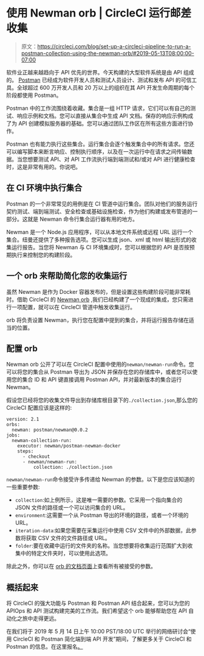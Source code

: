 # 使用 Newman orb | CircleCI 运行邮差收集

> 原文：<https://circleci.com/blog/set-up-a-circleci-pipeline-to-run-a-postman-collection-using-the-newman-orb/#2019-05-13T08:00:00-07:00>

软件业正越来越趋向于 API 优先的世界。今天构建的大型软件系统是由 API 组成的。 [Postman](https://www.getpostman.com/) 已经成为软件开发人员和测试人员设计、测试和发布 API 的可信工具。全球超过 600 万开发人员和 20 万以上的组织在其 API 开发生命周期的每个阶段都使用 Postman。

Postman 中的工作流围绕着收藏。集合是一组 HTTP 请求，它们可以有自己的测试、响应示例和文档。您可以直接从集合中生成 API 文档。保存的响应示例构成了为 API 创建模拟服务器的基础。您可以通过团队工作区在所有这些方面进行协作。

Postman 也有能力执行这些集合。运行集合会逐个触发集合中的所有请求。您还可以编写脚本来断言响应、控制执行顺序，以及在一次运行中在请求之间传输数据。当您想要测试 API、对 API 工作流执行端到端测试和/或对 API 进行健康检查时，这是非常有用的。你说吧。

## 在 CI 环境中执行集合

Postman 的一个非常常见的用例是在 CI 管道中运行集合。团队对他们的服务运行契约测试、端到端测试、安全检查或基础设施检查，作为他们构建或发布管道的一部分。这就是 Newman 命令行集合运行器有用的地方。

Newman 是一个 Node.js 应用程序，可以从本地文件系统或远程 URL 运行一个集合。纽曼还提供了多种报告选项。您可以生成 json、xml 或 html 输出形式的收集运行报告。当您将 Newman 与 CI 环境集成时，您可以根据您的 API 是否按预期执行来控制您的构建阶段。

## 一个 orb 来帮助简化您的收集运行

虽然 Newman 是作为 Docker 容器发布的，但是设置这些构建阶段可能非常耗时。借助 CircleCI 的 [Newman orb](https://circleci.com/developer/orbs/orb/postman/newman) ,我们已经构建了一个现成的集成，您只需进行一项配置，就可以在 CircleCI 管道中触发收集运行。

orb 将负责设置 Newman，执行您在配置中提到的集合，并将运行报告存储在适当的位置。

## 配置 orb

Newman orb 公开了可以在 CircleCI 配置中使用的`newman/newman-run`命令。您可以将您的集合从 Postman 导出为 JSON 并保存在您的存储库中，或者您可以使用您的集合 ID 和 API 键直接调用 Postman API，并对最新版本的集合运行 Newman。

假设您已经将您的收集文件导出到存储库根目录下的`./collection.json`,那么您的 CircleCI 配置应该是这样的:

```
version: 2.1
orbs:
  newman: postman/newman@0.0.2
jobs:
  newman-collection-run:
    executor: newman/postman-newman-docker
    steps:
      - checkout
      - newman/newman-run:
          collection: ./collection.json 
```

`newman/newman-run`命令接受许多传递给 Newman 的参数。以下是您应该知道的一些重要参数:

*   `collection`:如上例所示，这是唯一需要的参数。它采用一个指向集合的 JSON 文件的路径或一个可以访问集合的 URL。
*   `environment`:这需要一个从 Postman 导出的环境的路径，或者一个环境的 URL。
*   `iteration-data`:如果您需要在采集运行中使用 CSV 文件中的外部数据，此参数将获取 CSV 文件的文件路径或 URL。
*   `folder`:要在收藏中运行的文件夹的名称。当您想要将收集运行范围扩大到收集中的特定文件夹时，可以使用此选项。

除此之外，你可以在 [orb 的文档页面](https://circleci.com/developer/orbs/orb/postman/newman)上查看所有被接受的参数。

## 概括起来

将 CircleCI 的强大功能与 Postman 和 Postman API 结合起来，您可以为您的 APIOps 和 API 测试构建完美的工作流。我们希望这个 orb 能够帮助您在 API 自动化之旅中走得更远。

在我们将于 2019 年 5 月 14 日上午 10:00 PST/18:00 UTC 举行的网络研讨会“使用 CircleCI 和 Postman 简化端到端 API 开发”期间，了解更多关于 CircleCI 和 Postman 的信息。在这里报名[。](https://www2.circleci.com/CircleCI-Postman-Orbs-Webinar.html)